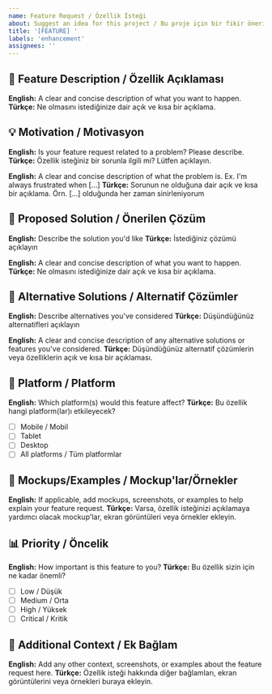 ```yaml
---
name: Feature Request / Özellik İsteği
about: Suggest an idea for this project / Bu proje için bir fikir önerin
title: '[FEATURE] '
labels: 'enhancement'
assignees: ''
---
```


## 🚀 Feature Description / Özellik Açıklaması

**English:** A clear and concise description of what you want to happen.
**Türkçe:** Ne olmasını istediğinize dair açık ve kısa bir açıklama.

## 💡 Motivation / Motivasyon

**English:** Is your feature request related to a problem? Please describe.
**Türkçe:** Özellik isteğiniz bir sorunla ilgili mi? Lütfen açıklayın.

**English:** A clear and concise description of what the problem is. Ex. I'm always frustrated when [...]
**Türkçe:** Sorunun ne olduğuna dair açık ve kısa bir açıklama. Örn. [...] olduğunda her zaman sinirleniyorum

## 🎯 Proposed Solution / Önerilen Çözüm

**English:** Describe the solution you'd like
**Türkçe:** İstediğiniz çözümü açıklayın

**English:** A clear and concise description of what you want to happen.
**Türkçe:** Ne olmasını istediğinize dair açık ve kısa bir açıklama.

## 🔄 Alternative Solutions / Alternatif Çözümler

**English:** Describe alternatives you've considered
**Türkçe:** Düşündüğünüz alternatifleri açıklayın

**English:** A clear and concise description of any alternative solutions or features you've considered.
**Türkçe:** Düşündüğünüz alternatif çözümlerin veya özelliklerin açık ve kısa bir açıklaması.

## 📱 Platform / Platform

**English:** Which platform(s) would this feature affect?
**Türkçe:** Bu özellik hangi platform(lar)ı etkileyecek?

- [ ] Mobile / Mobil
- [ ] Tablet
- [ ] Desktop
- [ ] All platforms / Tüm platformlar

## 🎨 Mockups/Examples / Mockup'lar/Örnekler

**English:** If applicable, add mockups, screenshots, or examples to help explain your feature request.
**Türkçe:** Varsa, özellik isteğinizi açıklamaya yardımcı olacak mockup'lar, ekran görüntüleri veya örnekler ekleyin.

## 📊 Priority / Öncelik

**English:** How important is this feature to you?
**Türkçe:** Bu özellik sizin için ne kadar önemli?

- [ ] Low / Düşük
- [ ] Medium / Orta
- [ ] High / Yüksek
- [ ] Critical / Kritik

## 📝 Additional Context / Ek Bağlam

**English:** Add any other context, screenshots, or examples about the feature request here.
**Türkçe:** Özellik isteği hakkında diğer bağlamları, ekran görüntülerini veya örnekleri buraya ekleyin. 